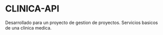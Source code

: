# CLINICA-API
Desarrollado para un proyecto de gestion de proyectos. Servicios basicos de una clinica medica.
